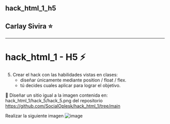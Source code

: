 ## hack_html_1_h5

## Carlay Sivira ⭐
</a>

<hr>

# hack_html_1 - H5 ⚡
 5. Crear el hack con las habilidades vistas en clases:
    - diseñar únicamente mediante position / float / flex.
    - tú decides cuales aplicar para lograr el objetivo.

🔔 Diseñar un sitio igual a la imagen contenida en: hack_html_1/hack_5/hack_5.png del repositorio https://github.com/SocialOplesk/hack_html_1/tree/main

Realizar la siguiente imagen
![image](https://github.com/user-attachments/assets/8cbecd76-359e-494e-9ad8-d3d4f51f3cdc)

